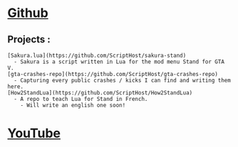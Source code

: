 # [Github](https://github.com/ScriptHost)
  ## Projects :
    [Sakura.lua](https://github.com/ScriptHost/sakura-stand)
      - Sakura is a script written in Lua for the mod menu Stand for GTA V.
    [gta-crashes-repo](https://github.com/ScriptHost/gta-crashes-repo)
      - Capturing every public crashes / kicks I can find and writing them here.
    [How2StandLua](https://github.com/ScriptHost/How2StandLua)
      - A repo to teach Lua for Stand in French.
        - Will write an english one soon!

# [YouTube](https://www.youtube.com/@akolpa)
